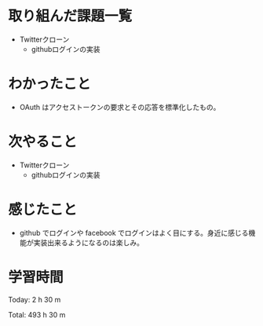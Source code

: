 # 取り組んだ課題一覧
- Twitterクローン
  - githubログインの実装

# わかったこと
- OAuth はアクセストークンの要求とその応答を標準化したもの。

# 次やること
- Twitterクローン
  - githubログインの実装

# 感じたこと
- github でログインや facebook でログインはよく目にする。身近に感じる機能が実装出来るようになるのは楽しみ。

# 学習時間
Today: 2 h 30 m

Total: 493 h 30 m
